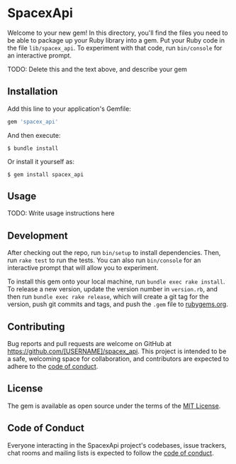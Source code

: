 # SpacexApi

Welcome to your new gem! In this directory, you'll find the files you need to be able to package up your Ruby library into a gem. Put your Ruby code in the file `lib/spacex_api`. To experiment with that code, run `bin/console` for an interactive prompt.

TODO: Delete this and the text above, and describe your gem

## Installation

Add this line to your application's Gemfile:

```ruby
gem 'spacex_api'
```

And then execute:

    $ bundle install

Or install it yourself as:

    $ gem install spacex_api

## Usage

TODO: Write usage instructions here

## Development

After checking out the repo, run `bin/setup` to install dependencies. Then, run `rake test` to run the tests. You can also run `bin/console` for an interactive prompt that will allow you to experiment.

To install this gem onto your local machine, run `bundle exec rake install`. To release a new version, update the version number in `version.rb`, and then run `bundle exec rake release`, which will create a git tag for the version, push git commits and tags, and push the `.gem` file to [rubygems.org](https://rubygems.org).

## Contributing

Bug reports and pull requests are welcome on GitHub at https://github.com/[USERNAME]/spacex_api. This project is intended to be a safe, welcoming space for collaboration, and contributors are expected to adhere to the [code of conduct](https://github.com/[USERNAME]/spacex_api/blob/master/CODE_OF_CONDUCT.md).


## License

The gem is available as open source under the terms of the [MIT License](https://opensource.org/licenses/MIT).

## Code of Conduct

Everyone interacting in the SpacexApi project's codebases, issue trackers, chat rooms and mailing lists is expected to follow the [code of conduct](https://github.com/[USERNAME]/spacex_api/blob/master/CODE_OF_CONDUCT.md).
